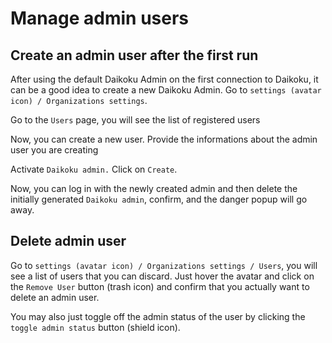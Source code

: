 # Manage admin users

## Create an admin user after the first run

After using the default Daikoku Admin on the first connection to Daikoku, it can be a good idea to create a new Daikoku Admin.
Go to `settings (avatar icon) / Organizations settings`.

Go to the `Users` page, 
you will see the list of registered users


Now, you can create a new user. Provide the informations about the admin user you are creating 

Activate `Daikoku admin.`
Click on `Create`.

Now, you can log in with the newly created admin and then delete the initially generated `Daikoku admin`, confirm, and the danger popup will go away.

## Delete admin user

Go to `settings (avatar icon) / Organizations settings / Users`, you will see a list of users that you can discard. 
Just hover the avatar and click on the `Remove User` button (trash icon) and confirm that you actually want to delete an admin user.

You may also just toggle off the admin status of the user by clicking the `toggle admin status` button (shield icon).


